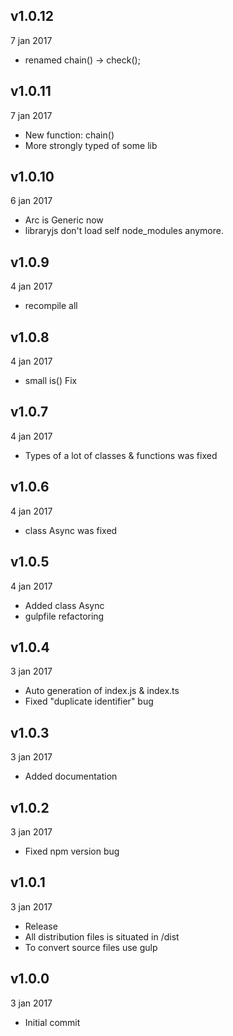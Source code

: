 ## v1.0.12
7 jan 2017

* renamed chain() -> check();

## v1.0.11
7 jan 2017

* New function: chain()
* More strongly typed of some lib

## v1.0.10
6 jan 2017

* Arc is Generic now
* libraryjs don't load self node_modules anymore.

## v1.0.9
4 jan 2017

* recompile all

## v1.0.8
4 jan 2017

* small is() Fix

## v1.0.7
4 jan 2017

* Types of a lot of classes & functions was fixed

## v1.0.6
4 jan 2017

* class Async was fixed

## v1.0.5
4 jan 2017

* Added class Async
* gulpfile refactoring

## v1.0.4
3 jan 2017

* Auto generation of index.js & index.ts
* Fixed "duplicate identifier" bug

## v1.0.3
3 jan 2017

* Added documentation

## v1.0.2
3 jan 2017

* Fixed npm version bug

## v1.0.1
3 jan 2017

* Release
* All distribution files is situated in /dist
* To convert source files use gulp

## v1.0.0
3 jan 2017

* Initial commit